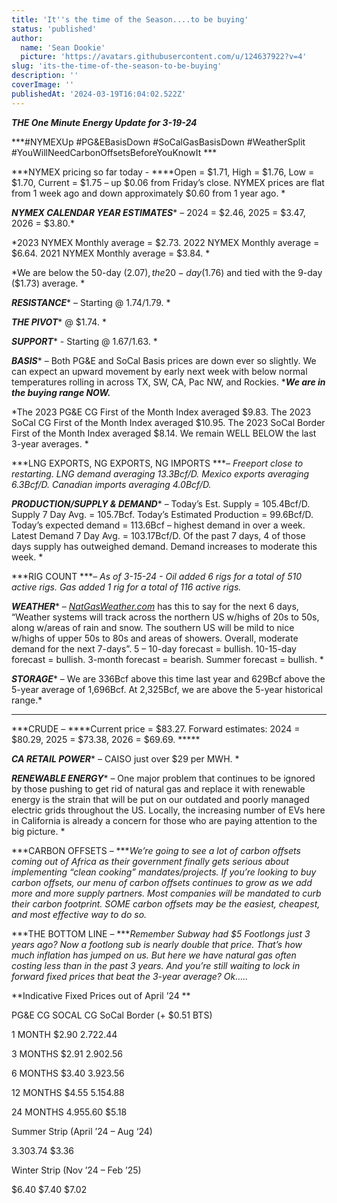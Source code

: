 ```yaml
---
title: 'It''s the time of the Season....to be buying'
status: 'published'
author:
  name: 'Sean Dookie'
  picture: 'https://avatars.githubusercontent.com/u/124637922?v=4'
slug: 'its-the-time-of-the-season-to-be-buying'
description: ''
coverImage: ''
publishedAt: '2024-03-19T16:04:02.522Z'
---
```


***THE One Minute Energy Update for 3-19-24***

***\#NYMEXUp #PG&EBasisDown #SoCalGasBasisDown #WeatherSplit #YouWillNeedCarbonOffsetsBeforeYouKnowIt ***

***NYMEX pricing so far today - ****Open = $1.71, High = $1.76, Low = $1.70, Current = $1.75 – up $0.06 from Friday’s close. NYMEX prices are flat from 1 week ago and down approximately $0.60 from 1 year ago. *

***NYMEX CALENDAR YEAR ESTIMATES**** – 2024 = $2.46, 2025 = $3.47, 2026 = $3.80.*

*2023 NYMEX Monthly average = $2.73. 2022 NYMEX Monthly average = $6.64. 2021 NYMEX Monthly average = $3.84. *

*We are below the 50-day ($2.07), the 20-day ($1.76) and tied with the 9-day ($1.73) average. *

***RESISTANCE**** – Starting @ $1.74/$1.79. *

***THE PIVOT**** @ $1.74. *

***SUPPORT**** - Starting @ $1.67/$1.63. *

***BASIS**** – Both PG&E and SoCal Basis prices are down ever so slightly. We can expect an upward movement by early next week with below normal temperatures rolling in across TX, SW, CA, Pac NW, and Rockies. ****We are in the buying range NOW.***

*The 2023 PG&E CG First of the Month Index averaged $9.83. The 2023 SoCal CG First of the Month Index averaged $10.95. The 2023 SoCal Border First of the Month Index averaged $8.14. We remain WELL BELOW the last 3-year averages. *

***LNG EXPORTS, NG EXPORTS, NG IMPORTS ****– Freeport close to restarting. LNG demand averaging 13.3Bcf/D. Mexico exports averaging 6.3Bcf/D. Canadian imports averaging 4.0Bcf/D.*

***PRODUCTION/SUPPLY & DEMAND**** – Today’s Est. Supply = 105.4Bcf/D. Supply 7 Day Avg. = 105.7Bcf. Today’s Estimated Production = 99.6Bcf/D. Today’s expected demand = 113.6Bcf – highest demand in over a week. Latest Demand 7 Day Avg. = 103.17Bcf/D. Of the past 7 days, 4 of those days supply has outweighed demand. Demand increases to moderate this week. *

***RIG COUNT ****– As of 3-15-24 - Oil added 6 rigs for a total of 510 active rigs. Gas added 1 rig for a total of 116 active rigs.*

***WEATHER**** – *[*NatGasWeather.com*](http://NatGasWeather.com)* has this to say for the next 6 days, “Weather systems will track across the northern US w/highs of 20s to 50s, along w/areas of rain and snow. The southern US will be mild to nice w/highs of upper 50s to 80s and areas of showers. Overall, moderate demand for the next 7-days”. 5 – 10-day forecast = bullish. 10-15-day forecast = bullish. 3-month forecast = bearish. Summer forecast = bullish. *

***STORAGE**** – We are 336Bcf above this time last year and 629Bcf above the 5-year average of 1,696Bcf. At 2,325Bcf, we are above the 5-year historical range.*

****

***CRUDE – ****Current price = $83.27. Forward estimates: 2024 = $80.29, 2025 = $73.38, 2026 = $69.69. *****

***CA RETAIL POWER**** – CAISO just over $29 per MWH. *

***RENEWABLE ENERGY**** – One major problem that continues to be ignored by those pushing to get rid of natural gas and replace it with renewable energy is the strain that will be put on our outdated and poorly managed electric grids throughout the US. Locally, the increasing number of EVs here in California is already a concern for those who are paying attention to the big picture. *

***CARBON OFFSETS – ****We’re going to see a lot of carbon offsets coming out of Africa as their government finally gets serious about implementing “clean cooking” mandates/projects. If you’re looking to buy carbon offsets, our menu of carbon offsets continues to grow as we add more and more supply partners. Most companies will be mandated to curb their carbon footprint. SOME carbon offsets may be the easiest, cheapest, and most effective way to do so.*

***THE BOTTOM LINE – ****Remember Subway had $5 Footlongs just 3 years ago? Now a footlong sub is nearly double that price. That’s how much inflation has jumped on us. But here we have natural gas often costing less than in the past 3 years. And you’re still waiting to lock in forward fixed prices that beat the 3-year average? Ok…..*

**Indicative Fixed Prices out of April ’24 **

PG&E CG SOCAL CG SoCal Border (+ $0.51 BTS)

1 MONTH $2.90 $2.72 $2.44

3 MONTHS $2.91 $2.90 $2.56

6 MONTHS $3.40 $3.92 $3.56

12 MONTHS $4.55 $5.15 $4.88

24 MONTHS $4.95 $5.60 $5.18

Summer Strip (April ’24 – Aug ‘24)

$3.30 $3.74 $3.36

Winter Strip (Nov ’24 – Feb ’25)

$6.40 $7.40 $7.02

